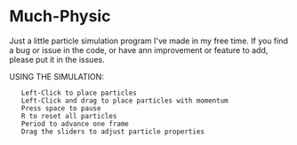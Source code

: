 # Much-Physic
Just a little particle simulation program I've made in my free time.
If you find a bug or issue in the code, or have ann improvement or feature to add, please put it in the issues.


USING THE SIMULATION:

       Left-Click to place particles
       Left-Click and drag to place particles with momentum
       Press space to pause 
       R to reset all particles
       Period to advance one frame
       Drag the sliders to adjust particle properties
